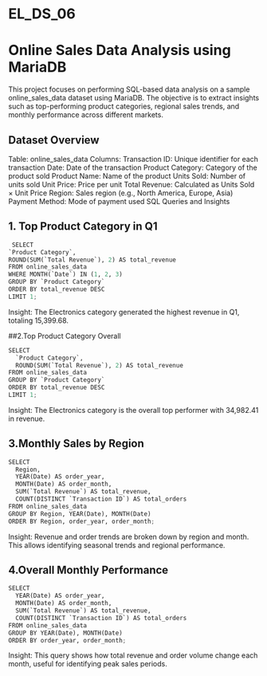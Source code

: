 # EL_DS_06
# Online Sales Data Analysis using MariaDB
This project focuses on performing SQL-based data analysis on a sample online_sales_data dataset using MariaDB. The objective is to extract insights such as top-performing product categories, regional sales trends, and monthly performance across different markets.

## Dataset Overview
Table: online_sales_data
Columns:
Transaction ID: Unique identifier for each transaction
Date: Date of the transaction
Product Category: Category of the product sold
Product Name: Name of the product
Units Sold: Number of units sold
Unit Price: Price per unit
Total Revenue: Calculated as Units Sold × Unit Price
Region: Sales region (e.g., North America, Europe, Asia)
Payment Method: Mode of payment used
SQL Queries and Insights
## 1. Top Product Category in Q1
  ```python 
   SELECT
  `Product Category`,
 ROUND(SUM(`Total Revenue`), 2) AS total_revenue
  FROM online_sales_data
WHERE MONTH(`Date`) IN (1, 2, 3)
GROUP BY `Product Category`
ORDER BY total_revenue DESC
LIMIT 1;
```
Insight: The Electronics category generated the highest revenue in Q1, totaling 15,399.68.


##2.Top Product Category Overall
```python
SELECT
  `Product Category`,
  ROUND(SUM(`Total Revenue`), 2) AS total_revenue
FROM online_sales_data
GROUP BY `Product Category`
ORDER BY total_revenue DESC
LIMIT 1;
```
Insight: The Electronics category is the overall top performer with 34,982.41 in revenue.

## 3.Monthly Sales by Region
```python
SELECT
  Region,
  YEAR(Date) AS order_year,
  MONTH(Date) AS order_month,
  SUM(`Total Revenue`) AS total_revenue,
  COUNT(DISTINCT `Transaction ID`) AS total_orders
FROM online_sales_data
GROUP BY Region, YEAR(Date), MONTH(Date)
ORDER BY Region, order_year, order_month;
```
Insight: Revenue and order trends are broken down by region and month. This allows identifying seasonal trends and regional performance.

## 4.Overall Monthly Performance
```python
SELECT
  YEAR(Date) AS order_year,
  MONTH(Date) AS order_month,
  SUM(`Total Revenue`) AS total_revenue,
  COUNT(DISTINCT `Transaction ID`) AS total_orders
FROM online_sales_data
GROUP BY YEAR(Date), MONTH(Date)
ORDER BY order_year, order_month;
```
Insight: This query shows how total revenue and order volume change each month, useful for identifying peak sales periods.



